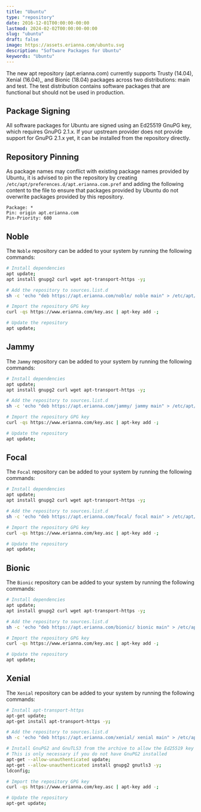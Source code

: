 ```yaml
---
title: "Ubuntu"
type: "repository"
date: 2016-12-01T00:00:00-00:00
lastmod: 2024-02-02T00:00:00-00:00
slug: "ubuntu"
draft: false
image: https://assets.erianna.com/ubuntu.svg
description: "Software Packages for Ubuntu"
keywords: "Ubuntu"
---
```


The new apt repository (apt.erianna.com) currently supports Trusty (14.04), Xenial (16.04),, and Bionic (18.04) packages across two distributions: main and test. The test distribution contains software packages that are functional but should not be used in production.

## Package Signing

All software packages for Ubuntu are signed using an Ed25519 GnuPG key, which requires GnuPG 2.1.x. If your upstream provider does not provide support for GnuPG 2.1.x yet, it can be installed from the repository directly.

## Repository Pinning

As package names may conflict with existing package names provided by Ubuntu, it is advised to pin the repository by creating `/etc/apt/preferences.d/apt.erianna.com.pref` and adding the following content to the file to ensure that packages provided by Ubuntu do not overwrite packages provided by this repository.

```
Package: *
Pin: origin apt.erianna.com
Pin-Priority: 600
```
## Noble

The `Noble` repository can be added to your system by running the following commands:

```bash
# Install dependencies
apt update;
apt install gnupg2 curl wget apt-transport-https -y;

# Add the repository to sources.list.d
sh -c 'echo "deb https://apt.erianna.com/noble/ noble main" > /etc/apt/sources.list.d/apt.erianna.com.list';

# Import the repository GPG key
curl -qs https://www.erianna.com/key.asc | apt-key add -;

# Update the repository
apt update;
```

## Jammy

The `Jammy` repository can be added to your system by running the following commands:

```bash
# Install dependencies
apt update;
apt install gnupg2 curl wget apt-transport-https -y;

# Add the repository to sources.list.d
sh -c 'echo "deb https://apt.erianna.com/jammy/ jammy main" > /etc/apt/sources.list.d/apt.erianna.com.list';

# Import the repository GPG key
curl -qs https://www.erianna.com/key.asc | apt-key add -;

# Update the repository
apt update;
```

## Focal

The `Focal` repository can be added to your system by running the following commands:

```bash
# Install dependencies
apt update;
apt install gnupg2 curl wget apt-transport-https -y;

# Add the repository to sources.list.d
sh -c 'echo "deb https://apt.erianna.com/focal/ focal main" > /etc/apt/sources.list.d/apt.erianna.com.list';

# Import the repository GPG key
curl -qs https://www.erianna.com/key.asc | apt-key add -;

# Update the repository
apt update;
```

## Bionic

The `Bionic` repository can be added to your system by running the following commands:

```bash
# Install dependencies
apt update;
apt install gnupg2 curl wget apt-transport-https -y;

# Add the repository to sources.list.d
sh -c 'echo "deb https://apt.erianna.com/bionic/ bionic main" > /etc/apt/sources.list.d/apt.erianna.com.list';

# Import the repository GPG key
curl -qs https://www.erianna.com/key.asc | apt-key add -;

# Update the repository
apt update;
```

## Xenial

The `Xenial` repository can be added to your system by running the following commands:

```bash
# Install apt-transport-https
apt-get update;
apt-get install apt-transport-https -y;

# Add the repository to sources.list.d
sh -c 'echo "deb https://apt.erianna.com/xenial/ xenial main" > /etc/apt/sources.list.d/apt.erianna.com.list';

# Install GnuPG2 and GnuTLS3 from the archive to allow the Ed25519 key to be authenticated
# This is only necessary if you do not have GnuPG2 installed
apt-get --allow-unauthenticated update;
apt-get --allow-unauthenticated install gnupg2 gnutls3 -y;
ldconfig;

# Import the repository GPG key
curl -qs https://www.erianna.com/key.asc | apt-key add -;

# Update the repository
apt-get update;
```

